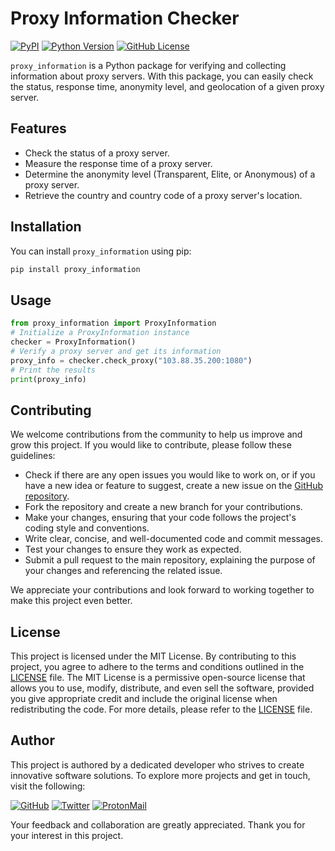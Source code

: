 # Proxy Information Checker

[![PyPI](https://img.shields.io/pypi/v/proxy_information)](https://pypi.org/project/proxy_information/)
[![Python Version](https://img.shields.io/pypi/pyversions/proxy_information)](https://pypi.org/project/proxy_information/)
[![GitHub License](https://img.shields.io/github/license/BlackCage/Proxy-Information-Checker)](https://github.com/BlackCage/Proxy-Information-Checker/blob/main/LICENSE)

`proxy_information` is a Python package for verifying and collecting information about proxy servers. With this package, you can easily check the status, response time, anonymity level, and geolocation of a given proxy server.

## Features

- Check the status of a proxy server.
- Measure the response time of a proxy server.
- Determine the anonymity level (Transparent, Elite, or Anonymous) of a proxy server.
- Retrieve the country and country code of a proxy server's location.

## Installation

You can install `proxy_information` using pip:

```bash
pip install proxy_information
```

## Usage

```python
from proxy_information import ProxyInformation
# Initialize a ProxyInformation instance
checker = ProxyInformation()
# Verify a proxy server and get its information
proxy_info = checker.check_proxy("103.88.35.200:1080")
# Print the results
print(proxy_info)
```

## Contributing

We welcome contributions from the community to help us improve and grow this project. If you would like to contribute, please follow these guidelines:

- Check if there are any open issues you would like to work on, or if you have a new idea or feature to suggest, create a new issue on the [GitHub repository](https://github.com/BlackCage/Proxy-Information-Checker/issues).
- Fork the repository and create a new branch for your contributions.
- Make your changes, ensuring that your code follows the project's coding style and conventions.
- Write clear, concise, and well-documented code and commit messages.
- Test your changes to ensure they work as expected.
- Submit a pull request to the main repository, explaining the purpose of your changes and referencing the related issue.

We appreciate your contributions and look forward to working together to make this project even better.

## License

This project is licensed under the MIT License. By contributing to this project, you agree to adhere to the terms and conditions outlined in the [LICENSE](https://github.com/BlackCage/Proxy-Information-Checker/blob/main/LICENSE) file. The MIT License is a permissive open-source license that allows you to use, modify, distribute, and even sell the software, provided you give appropriate credit and include the original license when redistributing the code. For more details, please refer to the [LICENSE](https://github.com/BlackCage/Proxy-Information-Checker/blob/main/LICENSE) file.

## Author

This project is authored by a dedicated developer who strives to create innovative software solutions. To explore more projects and get in touch, visit the following:

[![GitHub](https://img.shields.io/badge/GitHub-100000?style=for-the-badge&logo=github&logoColor=white)](https://github.com/BlackCage) [![Twitter](https://img.shields.io/badge/Twitter-000000?style=for-the-badge&logo=twitter&logoColor=white)](https://twitter.com/BlackByte_) [![ProtonMail](https://img.shields.io/badge/ProtonMail-8B89CC?style=for-the-badge&logo=protonmail&logoColor=white)](mailto:blackcage_faq@proton.me)

Your feedback and collaboration are greatly appreciated. Thank you for your interest in this project.